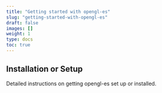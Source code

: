 ```yaml
---
title: "Getting started with opengl-es"
slug: "getting-started-with-opengl-es"
draft: false
images: []
weight: 1
type: docs
toc: true
---
```


## Installation or Setup
Detailed instructions on getting opengl-es set up or installed.

